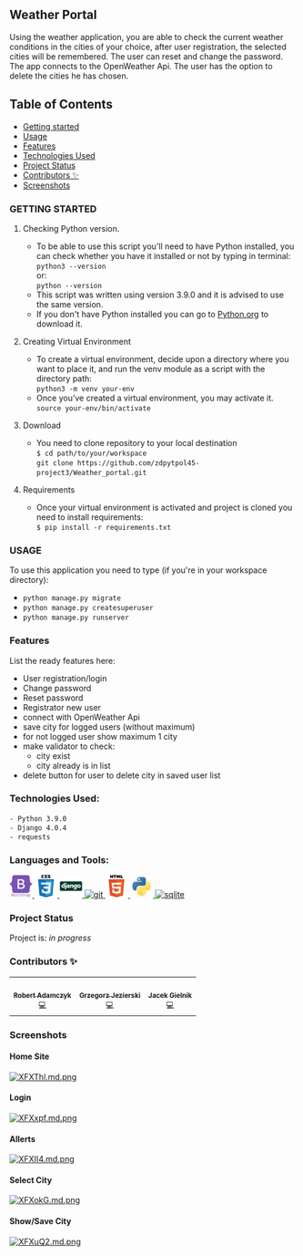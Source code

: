 ## Weather Portal

Using the weather application, you are able to check the current weather conditions in the cities of your choice, after user registration, the selected cities will be remembered. The user can reset and change the password. The app connects to the OpenWeather Api. The user has the option to delete the cities he has chosen.

## Table of Contents
* [Getting started](#getting-started)
* [Usage](#usage)
* [Features](#features)
* [Technologies Used](#technologies-used)
* [Project Status](#project-status)
* [Contributors ✨](#contributors-)
* [Screenshots](#screenshots)


### GETTING STARTED

1. Checking Python version.
    - To be able to use this script you'll need to have Python installed, you can check whether you have it installed or not by typing in terminal:  
`python3 --version`  
or:  
`python --version` 
    - This script was written using version 3.9.0 and it is advised to use the same version.
    - If you don't have Python installed you can go to [Python.org](https://www.python.org/downloads/) to download it.
    
 2. Creating Virtual Environment 
    - To create a virtual environment, decide upon a directory where you want to place it, and run the venv module as a script with the directory path:  
    `python3 -m venv your-env`  
    - Once you’ve created a virtual environment, you may activate it.  
    `source your-env/bin/activate`
    
 3. Download
     - You need to clone repository to your local destination  
    `$ cd path/to/your/workspace`  
    `git clone https://github.com/zdpytpol45-project3/Weather_portal.git`
    
 4. Requirements
    - Once your virtual environment is activated and project is cloned you need to install requirements:  
    `$ pip install -r requirements.txt`  
    
 ### USAGE
 
 To use this application you need to type (if you're in your workspace directory): 
 
 - `python manage.py migrate`
 - `python manage.py createsuperuser`
 - `python manage.py runserver`  
    
 ### Features
   List the ready features here:
   - User registration/login
   - Change password
   - Reset password
   - Registrator new user
   - connect with OpenWeather Api
   - save city for logged users (without maximum)
   - for not logged user show maximum 1 city
   - make validator to check:
        - city exist 
        - city already is in list
   - delete button for user to delete city in saved user list
   
  
### Technologies Used:
    - Python 3.9.0
    - Django 4.0.4
    - requests


### Languages and Tools:
<p align="left"> <a href="https://getbootstrap.com" target="_blank" rel="noreferrer"> <img src="https://raw.githubusercontent.com/devicons/devicon/master/icons/bootstrap/bootstrap-plain-wordmark.svg" alt="bootstrap" width="40" height="40"/> </a> <a href="https://www.w3schools.com/css/" target="_blank" rel="noreferrer"> <img src="https://raw.githubusercontent.com/devicons/devicon/master/icons/css3/css3-original-wordmark.svg" alt="css3" width="40" height="40"/> </a> <a href="https://www.djangoproject.com/" target="_blank" rel="noreferrer"> <img src="https://raw.githubusercontent.com/devicons/devicon/master/icons/django/django-original.svg" alt="django" width="40" height="40"/> </a> <a href="https://git-scm.com/" target="_blank" rel="noreferrer"> <img src="https://www.vectorlogo.zone/logos/git-scm/git-scm-icon.svg" alt="git" width="40" height="40"/> </a> <a href="https://www.w3.org/html/" target="_blank" rel="noreferrer"> <img src="https://raw.githubusercontent.com/devicons/devicon/master/icons/html5/html5-original-wordmark.svg" alt="html5" width="40" height="40"/> </a> <a href="https://www.python.org" target="_blank" rel="noreferrer"> <img src="https://raw.githubusercontent.com/devicons/devicon/master/icons/python/python-original.svg" alt="python" width="40" height="40"/> </a> <a href="https://www.sqlite.org/" target="_blank" rel="noreferrer"> <img src="https://www.vectorlogo.zone/logos/sqlite/sqlite-icon.svg" alt="sqlite" width="40" height="40"/> </a> </p> 

### Project Status
Project is: _in progress_

### Contributors ✨
<table>
<tr>
<td align="center"><a href="https://github.com/robert-adamczyk"><img src="https://avatars2.githubusercontent.com/u/17708702?v=4?s=100" width="100px;" alt=""/><br /><sub><b>Robert Adamczyk</b></sub></a><br /><title="Code">💻</a></td>

<td align="center"><a href="https://github.com/GJezierski"><img src="https://avatars3.githubusercontent.com/u/12335761?v=4?s=100" width="100px;" alt=""/><br /><sub><b>Grzegorz Jezierski</b></sub></a><br /><title="Code">💻</a></td>
    
 <td align="center"><a href="https://github.com/jacek-gielnik"><img src="https://avatars2.githubusercontent.com/u/17708702?v=4?s=100" width="100px;" alt=""/><br /><sub><b>Jacek Gielnik</b></sub></a><br /><title="Code">💻</a></td>
 </tr>   
</table>    

### Screenshots
#### Home Site
<a href="https://freeimage.host/i/XFXThl"><img src="https://iili.io/XFXThl.md.png" alt="XFXThl.md.png" ></a>
#### Login
<a href="https://freeimage.host/i/XFXxpf"><img src="https://iili.io/XFXxpf.md.png" alt="XFXxpf.md.png" ></a>
#### Allerts
<a href="https://freeimage.host/i/XFXII4"><img src="https://iili.io/XFXII4.md.png" alt="XFXII4.md.png" ></a>
#### Select City
<a href="https://freeimage.host/i/XFXokG"><img src="https://iili.io/XFXokG.md.png" alt="XFXokG.md.png" ></a>
#### Show/Save City
<a href="https://freeimage.host/i/XFXuQ2"><img src="https://iili.io/XFXuQ2.md.png" alt="XFXuQ2.md.png" ></a>
 
